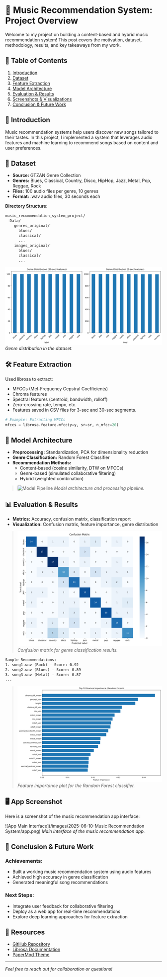 # 🎵 Music Recommendation System: Project Overview

Welcome to my project on building a content-based and hybrid music recommendation system! This post covers the motivation, dataset, methodology, results, and key takeaways from my work.

## 📌 Table of Contents

1. [Introduction](#introduction)
2. [Dataset](#dataset)
3. [Feature Extraction](#feature-extraction)
4. [Model Architecture](#model-architecture)
5. [Evaluation & Results](#evaluation--results)
6. [Screenshots & Visualizations](#screenshots--visualizations)
7. [Conclusion & Future Work](#conclusion--future-work)

## 📝 Introduction

Music recommendation systems help users discover new songs tailored to their tastes. In this project, I implemented a system that leverages audio features and machine learning to recommend songs based on content and user preferences.

## 🎼 Dataset

- **Source:** GTZAN Genre Collection
- **Genres:** Blues, Classical, Country, Disco, HipHop, Jazz, Metal, Pop, Reggae, Rock
- **Files:** 100 audio files per genre, 10 genres
- **Format:** .wav audio files, 30 seconds each

**Directory Structure:**
```
music_recommendation_system_project/
  Data/
    genres_original/
      blues/
      classical/
      ...
    images_original/
      blues/
      classical/
      ...
```

![Dataset Structure](https://raw.githubusercontent.com/blueee04/blog/main/content/images/2025-06-10-Music%20Recommendation%20System/genre_distribution.png)
*Genre distribution in the dataset.*

## 🛠️ Feature Extraction

Used librosa to extract:
- MFCCs (Mel-Frequency Cepstral Coefficients)
- Chroma features
- Spectral features (centroid, bandwidth, rolloff)
- Zero-crossing rate, tempo, etc.
- Features saved in CSV files for 3-sec and 30-sec segments.

```python
# Example: Extracting MFCCs
mfccs = librosa.feature.mfcc(y=y, sr=sr, n_mfcc=20)
```

## 🧠 Model Architecture

- **Preprocessing:** Standardization, PCA for dimensionality reduction
- **Genre Classification:** Random Forest Classifier
- **Recommendation Methods:**
  - Content-based (cosine similarity, DTW on MFCCs)
  - Genre-based (simulated collaborative filtering)
  - Hybrid (weighted combination)

> ![Model Pipeline](https://raw.githubusercontent.com/blueee04/blog/main/content/images/2025-06-10-Music%20Recommendation%20System/pipeline.png)
*Model architecture and processing pipeline.*

## 📊 Evaluation & Results

- **Metrics:** Accuracy, confusion matrix, classification report
- **Visualization:** Confusion matrix, feature importance, genre distribution

> ![Confusion Matrix](https://raw.githubusercontent.com/blueee04/blog/main/content/images/2025-06-10-Music%20Recommendation%20System/confusion_matrix.png)
*Confusion matrix for genre classification results.*

```text
Sample Recommendations:
1. song1.wav (Rock) - Score: 0.92
2. song2.wav (Blues) - Score: 0.89
3. song3.wav (Metal) - Score: 0.87
...
```


> ![Feature Importance](https://raw.githubusercontent.com/blueee04/blog/main/content/images/2025-06-10-Music%20Recommendation%20System/feature_importance.png)
*Feature importance plot for the Random Forest classifier.*

## 🖥️ App Screenshot

Here is a screenshot of the music recommendation app interface:

![App Main Interface](/images/2025-06-10-Music Recommendation System/app.png)
*Main interface of the music recommendation app.*

## 🚀 Conclusion & Future Work

### Achievements:
- Built a working music recommendation system using audio features
- Achieved high accuracy in genre classification
- Generated meaningful song recommendations

### Next Steps:
- Integrate user feedback for collaborative filtering
- Deploy as a web app for real-time recommendations
- Explore deep learning approaches for feature extraction

## 📂 Resources

- [GitHub Repository](https://github.com/yourusername/music-recommendation-system)
- [Librosa Documentation](https://librosa.org/doc/latest/)
- [PaperMod Theme](https://github.com/adityatelange/hugo-PaperMod)

---

*Feel free to reach out for collaboration or questions!*
